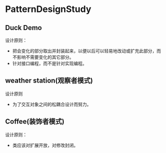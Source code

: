 # PatternDesignStudy
## Duck Demo
设计原则：
* 把会变化的部分取出并封装起来，以便以后可以轻易地改动或扩充此部分，而不影响不需要变化的其它部分。
* 针对接口编程，而不是针对实现编程。
## weather station(观察者模式)
设计原则
* 为了交互对象之间的松耦合设计而努力。
## Coffee(装饰者模式)
设计原则：
* 类应该对扩展开放，对修改封闭。
